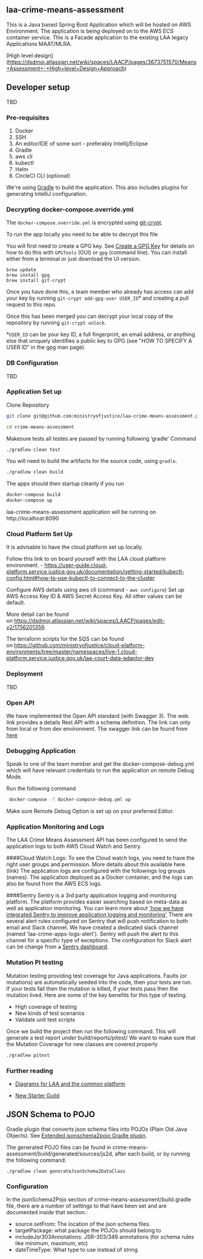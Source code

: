 ## laa-crime-means-assessment

This is a Java based Spring Boot Application which will be hosted on AWS Environment. The application is being deployed on to the AWS ECS container service. This is a Facade application to the existing LAA legacy Applications MAAT/MLRA. 

[High level design] (https://dsdmoj.atlassian.net/wiki/spaces/LAACP/pages/3673751570/Means+Assessment+-+High+level+Design+Approach)


## Developer setup

TBD

### Pre-requisites

1. Docker
2. SSH 
3. An editor/IDE of some sort - preferably Intellij/Eclipse 
4. Gradle
5. aws cli 
6. kubectl
7. Helm
8. CircleCI CLI (optional)

We're using [Gradle](https://gradle.org/) to build the application. This also includes plugins for generating IntelliJ configuration.

### Decrypting docker-compose.override.yml
The `docker-compose.override.yml` is encrypted using [git-crypt](https://github.com/AGWA/git-crypt). 

To run the app locally you need to be able to decrypt this file.

You will first need to create a GPG key. See [Create a GPG Key](https://docs.publishing.service.gov.uk/manual/create-a-gpg-key.html) for details on how to do this with `GPGTools` (GUI) or `gpg` (command line).
You can install either from a terminal or just download the UI version. 

``` 
brew update
brew install gpg
brew install git-crypt
```

Once you have done this, a team member who already has access can add your key by running `git-crypt add-gpg-user USER_ID`* and creating a pull request to this repo.

Once this has been merged you can decrypt your local copy of the repository by running `git-crypt unlock`. 

*`USER_ID` can be your key ID, a full fingerprint, an email address, or anything else that uniquely identifies a public key to GPG (see "HOW TO SPECIFY A USER ID" in the gpg man page).

### DB Configuration

TBD


### Application Set up

Clone Repository

```sh
git clone git@github.com:ministryofjustice/laa-crime-means-assessment.git

cd crime-means-assessment
```
Makesure tests all testes are passed by running following ‘gradle’ Command  

```sh
./gradlew clean test
```
 You will need to build the artifacts for the source code, using `gradle`.

```sh
./gradlew clean build
```
The apps should then startup cleanly if you run

```sh
docker-compose build
docker-compose up
```

laa-crime-means-assessment application will be running on http://localhost:8090 

### Cloud Platform Set Up 

It is advisable to have the cloud platform set up locally. 

Follow this link to on board yourself with the LAA cloud platform environment. - https://user-guide.cloud-platform.service.justice.gov.uk/documentation/getting-started/kubectl-config.html#how-to-use-kubectl-to-connect-to-the-cluster


Configure AWS details using aws cli (command - ```aws configure```) Set up AWS Access Key ID & AWS Secret Access Key. All other values can be default. 

More detail can be found on https://dsdmoj.atlassian.net/wiki/spaces/LAACP/pages/edit-v2/1756201359.

The terraform scripts for the SQS can be found on https://github.com/ministryofjustice/cloud-platform-environments/tree/master/namespaces/live-1.cloud-platform.service.justice.gov.uk/laa-court-data-adaptor-dev


### Deployment 

TBD

### Open API
We have implemented the Open API standard (with Swagger 3). The web link provides a details Rest API with a schema definition. The link can only from local or from dev environment. The swagger link can be found from [here](http://localhost:8090/open-api/docs.html)  
  
  
### Debugging Application

Speak to one of the team member and get the docker-compose-debug.yml which will have  relevant credentials  to run the application on remote Debug Mode.

Run the following command
  
```sh
 docker-compose -f docker-compose-debug.yml up
```

Make sure Remote Debug Option is set up on your preferred Editor.


### Application Monitoring and Logs 

The LAA Crime Means Assessment API has been configured to send the application logs to both AWS Cloud Watch and Sentry. 

####Cloud Watch Logs: 
To see the Cloud watch logs, you need to have the right user groups and permission. More details about this available here. (link) The application logs are configured with the followings log groups (names). 
The application deployed as a Docker container, and the logs can also be found from the AWS ECS logs. 

####Sentry 
Sentry is a 3rd party application logging and monitoring platform. The platform provides easier searching based on meta-data as well as application monitoring. You can learn more about ['how we have integrated Sentry to improve application logging and monitoring'](https://dsdmoj.atlassian.net/wiki/spaces/LAACP/pages/2139914261/Integrate+Sentry+to+improve+application+logging+and+monitoring)
There are several alert rules configured on Sentry that will push notification to both email and Slack channel. We have created a dedicated slack channel (named 'laa-crime-apps-logs-alert'). Sentry will push the alert to this channel for a specific type of exceptions. The configuration for Slack alert can be change from a [Sentry dashboard](https://sentry.io/settings/ministryofjustice/projects/laa-crime-means-assessment/alerts/).  

### Mutation PI testing 

Mutation testing providing test coverage for Java applications.
Faults (or mutations) are automatically seeded into the code, then your tests are run. If your tests fail then the mutation is killed, if your tests pass then the mutation lived.
Here are some of the key benefits for this type of testing. 
* High coverage of testing
* New kinds of test scenarios
* Validate unit test scripts

Once we build the project then run the following command. This will generate a test report under build/reports/pitest/ 
We want to make sure that the Mutation Coverage for new classes are covered properly 
```sh
./gradlew pitest
```

### Further reading
 
  
* [Diagrams for LAA and the common platform](https://dsdmoj.atlassian.net/wiki/spaces/LAACP/pages/1513128006/Diagrams)

* [New Starter Guild](https://dsdmoj.atlassian.net/wiki/spaces/LAA/pages/1391460702/New+Hire+Check+List)

## JSON Schema to POJO
Gradle plugin that converts json schema files into POJOs (Plain Old Java Objects). See [Extended jsonschema2pojo Gradle plugin](https://github.com/jsonschema2dataclass/js2d-gradle).

The generated POJO files can be found in crime-means-assessment/build/generated/sources/js2d, after each build, or by running the following command:
```shell
./gradlew clean generateJsonSchema2DataClass
```


### Configuration
In the jsonSchema2Pojo section of crime-means-assessment/build.gradle file, there are a number of settings to that have 
been set and are documented inside that section.:

- source.setFrom: The location of the json schema files.
- targetPackage: what package the POJOs should belong to
- includeJsr303Annotations: JSR-303/349 annotations (for schema rules like minimum, maximum, etc)
- dateTimeType: What type to use instead of string